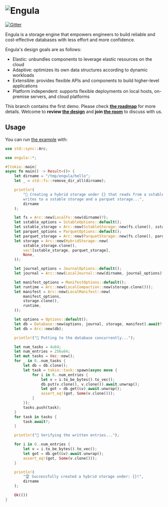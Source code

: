 # ![Engula](https://engula.com/images/logo-wide.png)

[![Gitter](https://badges.gitter.im/engula/contributors.svg)](https://gitter.im/engula/contributors?utm_source=badge&utm_medium=badge&utm_campaign=pr-badge)

Engula is a storage engine that empowers engineers to build reliable and cost-effective databases with less effort and more confidence.

Engula's design goals are as follows:

- Elastic: unbundles components to leverage elastic resources on the cloud
- Adaptive: optimizes its own data structures according to dynamic workloads
- Extensible: provides flexible APIs and components to build higher-level applications
- Platform independent: supports flexible deployments on local hosts, on-premise servers, and cloud platforms

This branch contains the first demo.
Please check **[the roadmap](https://github.com/engula/engula/issues/1)** for more details.
Welcome to **review [the design](docs/design.md)** and **join [the room](https://gitter.im/engula/contributors)** to discuss with us.

## Usage

You can run [the example](engula/examples/hello.rs) with:

```rust
use std::sync::Arc;

use engula::*;

#[tokio::main]
async fn main() -> Result<()> {
    let dirname = "/tmp/engula/hello";
    let _ = std::fs::remove_dir_all(dirname);

    println!(
        "🚧 Creating a hybrid storage under {} that reads from a sstable storage and \
        writes to a sstable storage and a parquet storage...",
        dirname
    );

    let fs = Arc::new(LocalFs::new(dirname)?);
    let sstable_options = SstableOptions::default();
    let sstable_storage = Arc::new(SstableStorage::new(fs.clone(), sstable_options));
    let parquet_options = ParquetOptions::default();
    let parquet_storage = Arc::new(ParquetStorage::new(fs.clone(), parquet_options));
    let storage = Arc::new(HybridStorage::new(
        sstable_storage.clone(),
        vec![sstable_storage, parquet_storage],
        None,
    ));

    let journal_options = JournalOptions::default();
    let journal = Arc::new(LocalJournal::new(dirname, journal_options)?);

    let manifest_options = ManifestOptions::default();
    let runtime = Arc::new(LocalCompaction::new(storage.clone()));
    let manifest = Arc::new(LocalManifest::new(
        manifest_options,
        storage.clone(),
        runtime,
    ));

    let options = Options::default();
    let db = Database::new(options, journal, storage, manifest).await?;
    let db = Arc::new(db);

    println!("🚀 Putting to the database concurrently...");

    let num_tasks = 4u64;
    let num_entries = 256u64;
    let mut tasks = Vec::new();
    for _ in 0..num_tasks {
        let db = db.clone();
        let task = tokio::task::spawn(async move {
            for i in 0..num_entries {
                let v = i.to_be_bytes().to_vec();
                db.put(v.clone(), v.clone()).await.unwrap();
                let got = db.get(&v).await.unwrap();
                assert_eq!(got, Some(v.clone()));
            }
        });
        tasks.push(task);
    }
    for task in tasks {
        task.await?;
    }

    println!("📜 Verifying the written entries...");

    for i in 0..num_entries {
        let v = i.to_be_bytes().to_vec();
        let got = db.get(&v).await.unwrap();
        assert_eq!(got, Some(v.clone()));
    }

    println!(
        "🏆 Successfully created a hybrid storage under: {}!",
        dirname
    );

    Ok(())
}
```
